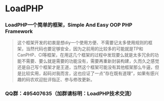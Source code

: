 # LoadPHP
### LoadPHP一个简单的框架，Simple And Easy OOP PHP Framework

> 这个框架开发的初衷是想diy一个使用方便、不需要记太多使用规则的框架，当然代码也要足够安全，因为之前用的比较多的可能就是TP和CanPHP、CI等框架，在用这几个框架的过程中发现要么就是太多冗余的功能不需要、要么就是需要的功能没有，需要再重新封装构建，久而久之感觉还是自己写个框架才是王道，当然这个框架可能没有其他框架那么牛逼，但是比较实用，起码对我而言，这也应证了一点“存在既有道理”，如果有感兴趣的码农欢迎批评指正、参与修改更新。


### QQ群：495407635（加群请标明：LoadPHP技术交流）
